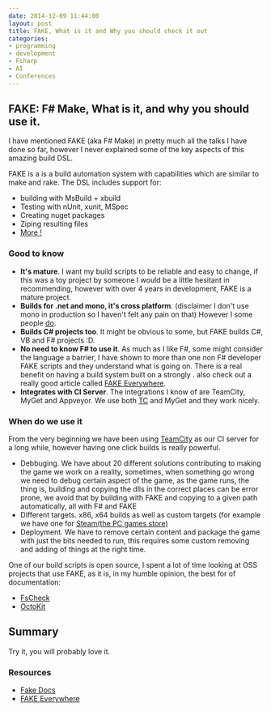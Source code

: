 ```yaml
---
date: 2014-12-09 11:44:00
layout: post
title: FAKE, What is it and Why you should check it out
categories:
- programming 
- development
- Fsharp
- AI
- Conferences
---
```


## FAKE: F# Make, What is it, and why you should use it.

I have mentioned FAKE (aka F# Make) in pretty much all the talks I have done so far, however I never explained some of the key aspects of this amazing build DSL.

FAKE is a is a build automation system with capabilities which are similar to make and rake. 
The DSL includes support for: 

  * building with MsBuild + xbuild
  * Testing with nUnit, xunit,  MSpec
  * Creating nuget packages
  * Ziping resulting files
  * [More !](http://fsharp.github.io/FAKE/apidocs/index.html)

### Good to know

* **It's mature**. I want my build scripts to be reliable and easy to change, if this was a  toy project by someone I would be a little hesitant in recommending, however with over 4 years in development, FAKE is a mature project.
* **Builds for .net and mono, it's cross platform**. (disclaimer I don't use mono in production so I haven't felt any pain on that) However I some people [do](http://youtu.be/Awl4vGo7Yj0?t=14m52s).
* **Builds C# projects too**. It might be obvious to some, but FAKE builds C#, VB and F# projects :D.
* **No need to know F# to use it**. As much as I like F#, some might consider the language a barrier, I have shown to more than one non F# developer FAKE scripts and they understand what is going on. There is a real benefit on having a build system built on a strongly . also check out a really good article called [FAKE Everywhere](http://www.ilker.de/fake-everywhere.html).
* **Integrates with CI Server**. The integrations I know of are TeamCity, MyGet and Appveyor. We use both [TC](http://fsharp.github.io/FAKE/teamcity.html) and MyGet and they work nicely.  

### When do we use it

From the very beginning we have been using [TeamCity](https://www.jetbrains.com/teamcity/) as our CI server for a long while, however having one click builds is really powerful.

* Debbuging. We have about 20 different solutions contributing to making the game we work on a reality, sometimes, when something go wrong we need to debug certain aspect of the game, as the game runs, the thing is, building and copying the dlls in the correct places can be error prone, we avoid that by building with FAKE and copying to a given path automatically, all with F# and FAKE
* Different targets. x86, x64 builds as well as custom targets (for example we have one for [Steam(the PC games store)](http://store.steampowered.com/app/310850/) 
* Deployment. We have to remove certain content and package the game with just the bits needed to run, this requires some custom removing and adding of things at the right time.

One of our build scripts is open source, I spent a lot of time looking at OSS projects that use FAKE, as it is, in my humble opinion, the best for of documentation: 

* [FsCheck](https://github.com/fsharp/FsCheck/blob/master/build.fsx)
* [OctoKit](https://github.com/octokit/octokit.net/blob/master/build.fsx)

## Summary

Try it, you will probably love it.


### Resources
* [Fake Docs](http://fsharp.github.io/FAKE/gettingstarted.html)
* [FAKE Everywhere](http://www.ilker.de/fake-everywhere.html)
